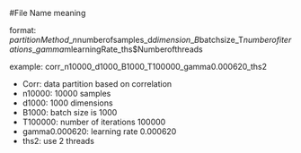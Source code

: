 #File Name meaning

format: $partitionMethod\_n$numberofsamples\_d$dimension\_B$batchsize\_T$numberofiterations\_gamma$mlearningRate\_ths$Numberofthreads

example:
corr\_n10000\_d1000\_B1000\_T100000\_gamma0.000620\_ths2

<ul>
<li>Corr: data partition based on correlation</li>
<li>n10000: 10000 samples</li>
<li>d1000: 1000 dimensions</li>
<li>B1000: batch size is 1000</li>
<li>T100000: number of iterations 100000</li>
<li>gamma0.000620: learning rate 0.000620</li>
<li>ths2: use 2 threads</li>
</ul>
